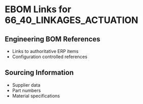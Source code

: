# EBOM Links for 66_40_LINKAGES_ACTUATION

## Engineering BOM References
- Links to authoritative ERP items
- Configuration controlled references

## Sourcing Information
- Supplier data
- Part numbers
- Material specifications
